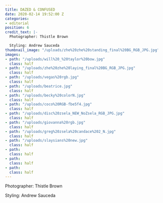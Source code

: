 ```yaml
---
title: DAZED & CONFUSED
date: 2020-02-14 19:52:00 Z
categories:
- editorial
position: 6
credit_text: |-
  Photographer: Thistle Brown

  Styling: Andrew Sauceda
thumbnail_image: "/uploads/zhe%20zhe%20standing_final%20BG_RGB_JPG.jpg"
images:
- path: "/uploads/will%20_%20taylor%20bow.jpg"
  class: half
- path: "/uploads/zhe%20zhe%20laying_final%20BG_RGB_JPG.jpg"
  class: half
- path: "/uploads/vegas%20rgb.jpg"
  class: half
- path: "/uploads/beatrice.jpg"
  class: half
- path: "/uploads/becky%20colorN.jpg"
  class: half
- path: "/uploads/coco%20RGB-fbe5f4.jpg"
  class: half
- path: "/uploads/disc%20zsela_NEW_NoZsela_RGB_JPG.jpg"
  class: half
- path: "/uploads/giovanna%20rgb.jpg"
  class: half
- path: "/uploads/greg%20zsela%20candace%202_N.jpg"
  class: half
- path: "/uploads/slaysians%20new.jpg"
  class: half
- path: 
  class: half
- path: 
  class: half
- path: 
  class: half
---
```


Photographer: Thistle Brown

Styling: Andrew Sauceda